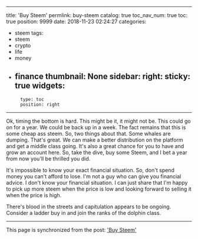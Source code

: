 
---
title: 'Buy Steem'
permlink: buy-steem
catalog: true
toc_nav_num: true
toc: true
position: 9999
date: 2018-11-23 02:24:27
categories:
- steem
tags:
- steem
- crypto
- life
- money
- finance
thumbnail: None
sidebar:
    right:
        sticky: true
widgets:
    -
        type: toc
        position: right
---


Ok, timing the bottom is hard.  This might be it, it might not be.  This could go on for a year.  We could be back up in a week.  The fact remains that this is some cheap ass steem.  So, two things about that.  Some whales are dumping.  That's great.  We can make a better distribution on the platform and get a middle class going.  It's also a great chance for you to have and grow an account here.  So, take the dive, buy some Steem, and I bet a year from now you'll be thrilled you did.

It's impossible to know your exact financial situation.  So, don't spend money you can't afford to lose.  I'm not a guy who can give you financial advice.  I don't know your financial situation. I can just share that I'm happy to pick up more steem when the price is low and looking forward to selling it when the price is high.

There's blood in the streets and capitulation appears to be ongoing.  Consider a ladder buy in and join the ranks of the dolphin class.

- - -

This page is synchronized from the post: ['Buy Steem'](https://steemit.com/@aggroed/buy-steem)
